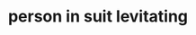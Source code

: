 ---
layout: smileys&emotion
title: person in suit levitating
emoji: person_in_suit_levitating
permalink: 🕴.html
image: assets/img/3moji/person_in_suit_levitating.png
---